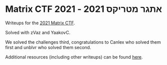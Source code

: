 # Matrix CTF 2021 - אתגר מטריקס 2021

Writeups for the [2021 Matrix CTF](https://ctf.matrixcyberlabs.com/).

Solved with zVaz and YaakovC.

We solved the challenges third, congratulations to Canlex who solved them first and unblvr who solved them second.

Additional resources (including other writeups) can be found [here](https://github.com/Dvd848/CTFs/discussions/14).